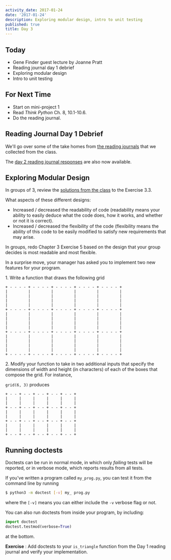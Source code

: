 ```yaml
---
activity_date: 2017-01-24
date: '2017-01-24'
description: Exploring modular design, intro to unit testing
published: true
title: Day 3
---
```


## Today

* Gene Finder guest lecture by Joanne Pratt
* Reading journal day 1 debrief
* Exploring modular design
* Intro to unit testing

## For Next Time

* Start on mini-project 1
* Read _Think Python_ Ch. 8, 10.1-10.6.
* Do the reading journal.

## Reading Journal Day 1 Debrief

We'll go over some of the take homes from [the reading
journals]({{site.data.course.urls.reading_journal_response_prefix}}day1_reading_journal_responses.ipynb) that we collected from the class.

The [day 2 reading
journal responses]({{site.data.course.urls.reading_journal_response_prefix}}day2_reading_journal_responses.ipynb) are also now available.

## Exploring Modular Design

In groups of 3, review the [solutions from the class]({{site.data.course.urls.reading_journal_response_prefix}}day1_reading_journal_responses.ipynb##Exercise-3.3) to the Exercise 3.3.

What aspects of these different designs:

* Increased / decreased the readability of code (readability means your ability to easily deduce what the code does, how it works, and whether or not it is correct).
* Increased / decreased the flexibility of the code (flexibility means the ability of this code to be easily modified to satisfy new requirements that may arise.

In groups, redo Chapter 3 Exercise 5 based on the design that your group
decides is most readable and most flexible.

In a surprise move, your manager has asked you to implement two new features
for your program.


1\. Write a function that draws the following grid

```
+ - - - - + - - - - + - - - - + - - - - + - - - - +
|         |         |         |         |         |
|         |         |         |         |         |
|         |         |         |         |         |
|         |         |         |         |         |
+ - - - - + - - - - + - - - - + - - - - + - - - - +
|         |         |         |         |         |
|         |         |         |         |         |
|         |         |         |         |         |
|         |         |         |         |         |
+ - - - - + - - - - + - - - - + - - - - + - - - - +
|         |         |         |         |         |
|         |         |         |         |         |
|         |         |         |         |         |
|         |         |         |         |         |
+ - - - - + - - - - + - - - - + - - - - + - - - - +
```


2\. Modify your function to take in two additional inputs that specify the
dimensions of width and height (in characters) of each of the boxes that
compose the grid. For instance,

`grid(6, 3)` produces

```
+ - - + - - + - - + - - + - - +
|     |     |     |     |     |
|     |     |     |     |     |
+ - - + - - + - - + - - + - - +
|     |     |     |     |     |
|     |     |     |     |     |
+ - - + - - + - - + - - + - - +
|     |     |     |     |     |
|     |     |     |     |     |
+ - - + - - + - - + - - + - - +
```

## Running doctests

Doctests can be run in normal mode, in which only _failing_  tests will be
reported, or in verbose mode, which reports results from all tests.

If you've written a program called `my_prog.py`, you can test it from the
command line by running

``` bash
$ python3 -m doctest [-v] my_ prog.py
```

where the `[-v]` means you can either include the `-v` verbose flag or not.

You can also run doctests from inside your program, by including:

``` python
import doctest
doctest.testmod(verbose=True)
```

at the bottom.

**Exercise** : Add doctests to your `is_triangle` function from the Day 1 reading journal and verify your implementation.

